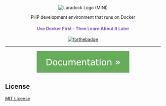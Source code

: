<p align="center">
    <img src="/.github/home-page-images/laradock-logo.jpg?raw=true" alt="Laradock Logo"/> (MINI)
</p>

<p align="center">PHP development environment that runs on Docker</p>

<h4 align="center" style="color:#7d58c2">Use Docker First - Then Learn About It Later</h4>

<p align="center">
    <a href="http://zalt.me"><img src="http://forthebadge.com/images/badges/built-by-developers.svg" alt="forthebadge" width="240" ></a>
</p>

---

<p align="center">
	<a href="http://laradock.io">
	   <img src="https://raw.githubusercontent.com/laradock/laradock/master/.github/home-page-images/documentation-button.png" width=300px" alt="Laradock Docs"/>
	</a>
</p>

## License

[MIT License](https://github.com/laradock/laradock/blob/master/LICENSE)
